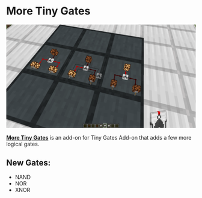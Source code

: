 # More Tiny Gates
[![img1](https://github.com/AmonDeShir/more-tiny-gates/blob/main/screen1.png)](https://github.com/AmonDeShir/more-tiny-gates/blob/1.20/screenshots/all.png?raw=true)

[**More Tiny Gates**](https://www.curseforge.com/minecraft/mc-mods/more-tiny-gates) is an add-on for Tiny Gates Add-on that adds a few more logical gates.

## New Gates:
- NAND
- NOR
- XNOR
